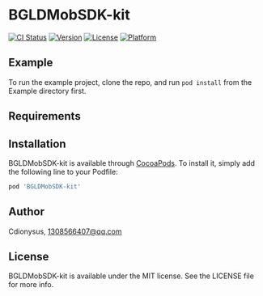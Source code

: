 # BGLDMobSDK-kit

[![CI Status](https://img.shields.io/travis/Cdionysus/BGLDMobSDK-kit.svg?style=flat)](https://travis-ci.org/Cdionysus/BGLDMobSDK-kit)
[![Version](https://img.shields.io/cocoapods/v/BGLDMobSDK-kit.svg?style=flat)](https://cocoapods.org/pods/BGLDMobSDK-kit)
[![License](https://img.shields.io/cocoapods/l/BGLDMobSDK-kit.svg?style=flat)](https://cocoapods.org/pods/BGLDMobSDK-kit)
[![Platform](https://img.shields.io/cocoapods/p/BGLDMobSDK-kit.svg?style=flat)](https://cocoapods.org/pods/BGLDMobSDK-kit)

## Example

To run the example project, clone the repo, and run `pod install` from the Example directory first.

## Requirements

## Installation

BGLDMobSDK-kit is available through [CocoaPods](https://cocoapods.org). To install
it, simply add the following line to your Podfile:

```ruby
pod 'BGLDMobSDK-kit'
```

## Author

Cdionysus, 1308566407@qq.com

## License

BGLDMobSDK-kit is available under the MIT license. See the LICENSE file for more info.

